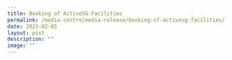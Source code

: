 ```yaml
---
title: Booking of ActiveSG Facilities
permalink: /media-centre/media-release/booking-of-activesg-facilities/
date: 2021-02-05
layout: post
description: ""
image: ""
---
```

